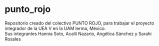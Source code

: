 # punto_rojo
Repositorio creado del colectivo PUNTO ROJO, para trabajar el proyecto integrador de la UEA V en la UAM lerma, México.  
Sus integrantes Hannia Soto, Acalli Nazario, Angélica Sánchez y Sarahi Rosales

